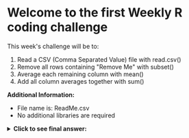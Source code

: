 # Welcome to the first Weekly R coding challenge

This week's challenge will be to:

1. Read a CSV (Comma Separated Value) file with read.csv()
2. Remove all rows containing "Remove Me" with subset()
3. Average each remaining column with mean()
4. Add all column averages together with sum()

**Additional Information:**

- File name is: ReadMe.csv
- No additional libraries are required


<details> 
  <summary><b>Click to see final answer:</b> </summary>
   Answer: 24
</details>
